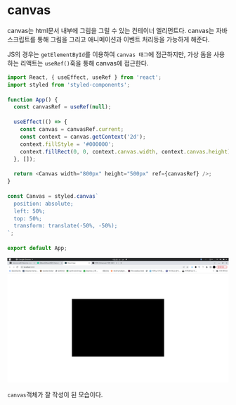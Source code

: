 # canvas

canvas는 html문서 내부에 그림을 그릴 수 있는 컨테이너 엘리먼트다. canvas는 자바스크립트를 통해 그림을 그리고 애니메이션과 이벤트 처리등을 가능하게 해준다.

JS의 경우는 `getElementById`를 이용하여 `canvas 태그`에 접근하지만, 가상 돔을 사용하는 리액트는 `useRef()`훅을 통해 canvas에 접근한다.

```javascript
import React, { useEffect, useRef } from 'react';
import styled from 'styled-components';

function App() {
  const canvasRef = useRef(null);

  useEffect(() => {
    const canvas = canvasRef.current;
    const context = canvas.getContext('2d');
    context.fillStyle = '#000000';
    context.fillRect(0, 0, context.canvas.width, context.canvas.height);
  }, []);

  return <Canvas width="800px" height="500px" ref={canvasRef} />;
}

const Canvas = styled.canvas`
  position: absolute;
  left: 50%;
  top: 50%;
  transform: translate(-50%, -50%);
`;

export default App;
```

![01](./2023_01_02_img/01.png)

`canvas`객체가 잘 작성이 된 모습이다.
